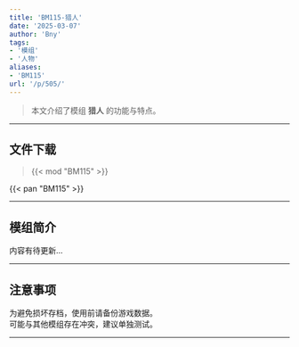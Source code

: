 ```yaml
---
title: 'BM115-猎人'
date: '2025-03-07'
author: 'Bny'
tags:
- '模组'
- '人物'
aliases:
- 'BM115'
url: '/p/505/'
---
```


> 本文介绍了模组 **猎人** 的功能与特点。

---

## 文件下载  

> {{< mod "BM115" >}}  

{{< pan "BM115" >}}  

---

## 模组简介

>  
内容有待更新...  

---

## 注意事项

>  
为避免损坏存档，使用前请备份游戏数据。  
可能与其他模组存在冲突，建议单独测试。  

---


